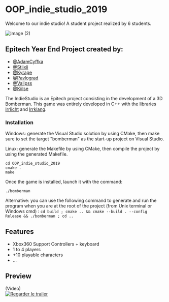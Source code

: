 # OOP_indie_studio_2019

Welcome to our indie studio!
A student project realized by 6 students.

![image (2)](https://user-images.githubusercontent.com/45879662/216765913-a8530ed1-4ef6-4973-a3f9-ff2cbf1bd53a.png)

## Epitech Year End Project created by:
- [@AdamCyffka](https://github.com/AdamCyffka)
- [@Stiixii](https://github.com/Stiixii)
- [@Kyrage](https://github.com/Kyrage)
- [@Pavlograd](https://github.com/Pavlograd)
- [@Valipss](https://github.com/Valipss)
- [@Kiilse](https://github.com/Kiilse)

The IndieStudio is an Epitech project consisting in the development of a 3D Bomberman.
This game was entirely developed in C++ with the libraries [Irrlicht](http://irrlicht.sourceforge.net/) and [Irrklang](https://www.ambiera.com/irrklang/).

### Installation

Windows: generate the Visual Studio solution by using CMake, then make sure to set the target "bomberman" as the start-up project on Visual Studio.

Linux: generate the Makefile by using CMake, then compile the project by using the generated Makefile.
```
cd OOP_indie_studio_2019
cmake .
make
```

Once the game is installed, launch it with the command:
```
./bomberman
```

Alternative: you can use the following command to generate and run the program when you are at the root of the project (from Unix terminal or Windows cmd) :
`cd build ; cmake .. && cmake --build . --config Release && ./bomberman ; cd ..`

## Features

* Xbox360 Support Controllers + keyboard
* 1 to 4 players
* +10 playable characters
* ...

## Preview

(Video)  
[![Regarder le trailer](https://img.youtube.com/vi/pZIOUnwbs-Y/mqdefault.jpg)](https://youtu.be/pZIOUnwbs-Y)
